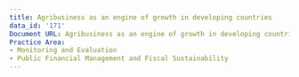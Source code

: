 ```yaml
---
title: Agribusiness as an engine of growth in developing countries
data_id: '171'
Document URL: Agribusiness as an engine of growth in developing countries
Practice Area:
- Monitoring and Evaluation
- Public Financial Management and Fiscal Sustainability
---
```


